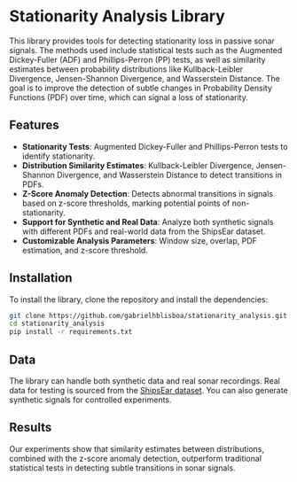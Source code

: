 
# Stationarity Analysis Library

This library provides tools for detecting stationarity loss in passive sonar signals. The methods used include statistical tests such as the Augmented Dickey-Fuller (ADF) and Phillips-Perron (PP) tests, as well as similarity estimates between probability distributions like Kullback-Leibler Divergence, Jensen-Shannon Divergence, and Wasserstein Distance. The goal is to improve the detection of subtle changes in Probability Density Functions (PDF) over time, which can signal a loss of stationarity.

## Features

- **Stationarity Tests**: Augmented Dickey-Fuller and Phillips-Perron tests to identify stationarity.
- **Distribution Similarity Estimates**: Kullback-Leibler Divergence, Jensen-Shannon Divergence, and Wasserstein Distance to detect transitions in PDFs.
- **Z-Score Anomaly Detection**: Detects abnormal transitions in signals based on z-score thresholds, marking potential points of non-stationarity.
- **Support for Synthetic and Real Data**: Analyze both synthetic signals with different PDFs and real-world data from the ShipsEar dataset.
- **Customizable Analysis Parameters**: Window size, overlap, PDF estimation, and z-score threshold.

## Installation

To install the library, clone the repository and install the dependencies:

```bash
git clone https://github.com/gabrielhblisboa/stationarity_analysis.git
cd stationarity_analysis
pip install -r requirements.txt
```

## Data

The library can handle both synthetic data and real sonar recordings. Real data for testing is sourced from the [ShipsEar dataset](https://example.com/shipsear). You can also generate synthetic signals for controlled experiments.

## Results

Our experiments show that similarity estimates between distributions, combined with the z-score anomaly detection, outperform traditional statistical tests in detecting subtle transitions in sonar signals.
